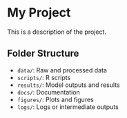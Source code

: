 # My Project

This is a description of the project.

## Folder Structure
- `data/`: Raw and processed data
- `scripts/`: R scripts
- `results/`: Model outputs and results
- `docs/`: Documentation
- `figures/`: Plots and figures
- `logs/`: Logs or intermediate outputs

